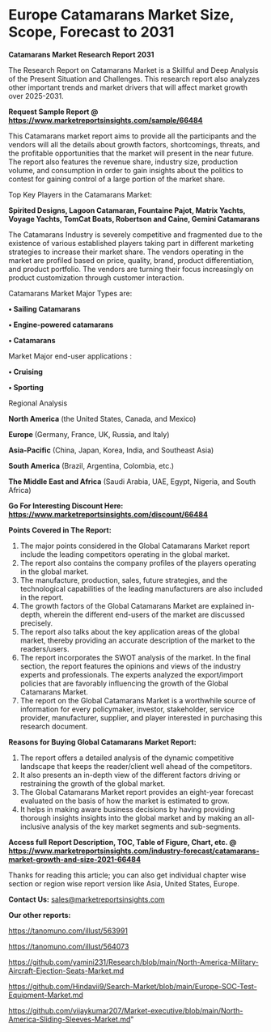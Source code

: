 # Europe Catamarans Market Size, Scope, Forecast to 2031

<strong>Catamarans Market Research Report 2031</strong>

The Research Report on Catamarans Market is a Skillful and Deep Analysis of the Present Situation and Challenges. This research report also analyzes other important trends and market drivers that will affect market growth over 2025-2031.

<strong>Request Sample Report @ <a href=https://www.marketreportsinsights.com/sample/66484>https://www.marketreportsinsights.com/sample/66484</a></strong>

This Catamarans market report aims to provide all the participants and the vendors will all the details about growth factors, shortcomings, threats, and the profitable opportunities that the market will present in the near future. The report also features the revenue share, industry size, production volume, and consumption in order to gain insights about the politics to contest for gaining control of a large portion of the market share.

Top Key Players in the Catamarans Market:

<strong>Spirited Designs, Lagoon Catamaran, Fountaine Pajot, Matrix Yachts, Voyage Yachts, TomCat Boats, Robertson and Caine, Gemini Catamarans</strong>

The Catamarans Industry is severely competitive and fragmented due to the existence of various established players taking part in different marketing strategies to increase their market share. The vendors operating in the market are profiled based on price, quality, brand, product differentiation, and product portfolio. The vendors are turning their focus increasingly on product customization through customer interaction.

Catamarans Market Major Types are:

<strong>• Sailing Catamarans

• Engine-powered catamarans

• Catamarans</strong>

Market Major end-user applications :

<strong>• Cruising

• Sporting</strong>

Regional Analysis

</u><strong><b>North America</b></strong> (the United States, Canada, and Mexico)

<strong><b>Europe </b></strong>(Germany, France, UK, Russia, and Italy)

<strong><b>Asia-Pacific</b></strong> (China, Japan, Korea, India, and Southeast Asia)

<strong><b>South America</b></strong> (Brazil, Argentina, Colombia, etc.)

<strong><b>The Middle East and Africa</b></strong> (Saudi Arabia, UAE, Egypt, Nigeria, and South Africa)

<strong>Go For Interesting Discount Here: <a href=https://www.marketreportsinsights.com/discount/66484>https://www.marketreportsinsights.com/discount/66484</a></strong>

<strong>Points Covered in The Report:</strong>
<ol>
  <li>The major points considered in the Global Catamarans Market report include the leading competitors operating in the global market.</li>
  <li>The report also contains the company profiles of the players operating in the global market.</li>
  <li>The manufacture, production, sales, future strategies, and the technological capabilities of the leading manufacturers are also included in the report.</li>
  <li>The growth factors of the Global Catamarans Market are explained in-depth, wherein the different end-users of the market are discussed precisely.</li>
  <li>The report also talks about the key application areas of the global market, thereby providing an accurate description of the market to the readers/users.</li>
  <li>The report incorporates the SWOT analysis of the market. In the final section, the report features the opinions and views of the industry experts and professionals. The experts analyzed the export/import policies that are favorably influencing the growth of the Global Catamarans Market.</li>
  <li>The report on the Global Catamarans Market is a worthwhile source of information for every policymaker, investor, stakeholder, service provider, manufacturer, supplier, and player interested in purchasing this research document.</li>
</ol>
<strong>Reasons for Buying Global Catamarans Market Report:</strong>

<ol>
  <li>The report offers a detailed analysis of the dynamic competitive landscape that keeps the reader/client well ahead of the competitors.</li>
  <li>It also presents an in-depth view of the different factors driving or restraining the growth of the global market.</li>
  <li>The Global Catamarans Market report provides an eight-year forecast evaluated on the basis of how the market is estimated to grow.</li>
  <li>It helps in making aware business decisions by having providing thorough insights insights into the global market and by making an all-inclusive analysis of the key market segments and sub-segments.</li>
</ol>
<strong>Access full Report Description, TOC, Table of Figure, Chart, etc. @ <a href=https://www.marketreportsinsights.com/industry-forecast/catamarans-market-growth-and-size-2021-66484>https://www.marketreportsinsights.com/industry-forecast/catamarans-market-growth-and-size-2021-66484</a></strong>


Thanks for reading this article; you can also get individual chapter wise section or region wise report version like Asia, United States, Europe.

<strong>Contact Us:</strong>
sales@marketreportsinsights.com

<strong>Our other reports:</strong>

<a href=https://tanomuno.com/illust/563991>https://tanomuno.com/illust/563991</a>

<a href=https://tanomuno.com/illust/564073>https://tanomuno.com/illust/564073</a>

<a href=https://github.com/yamini231/Research/blob/main/North-America-Military-Aircraft-Ejection-Seats-Market.md>https://github.com/yamini231/Research/blob/main/North-America-Military-Aircraft-Ejection-Seats-Market.md</a>

<a href=https://github.com/Hindavii9/Search-Market/blob/main/Europe-SOC-Test-Equipment-Market.md>https://github.com/Hindavii9/Search-Market/blob/main/Europe-SOC-Test-Equipment-Market.md</a>

<a href=https://github.com/vijaykumar207/Market-executive/blob/main/North-America-Sliding-Sleeves-Market.md>https://github.com/vijaykumar207/Market-executive/blob/main/North-America-Sliding-Sleeves-Market.md</a>"
